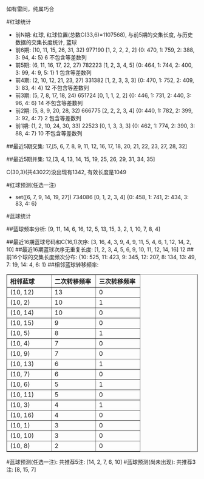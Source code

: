 <!-- 
.. title: 双色球2014130期(2014-11-09)数据分析报告
.. slug: slott-2014130-2014-11-09-report
.. date: 2014-11-10 08:00:00 UTC+08:00
.. tags: Lottery
.. link: 
.. description: 
.. type: text
-->

如有雷同，纯属巧合

<!-- TEASER_END-->

#红球统计

- 前N期: 红球, 红球位置(总数C(33,6)=1107568), 与前5期的交集长度, 与历史数据的交集长度统计, 蓝球
- 前6期: (10, 11, 15, 26, 31, 32) 977190 [1, 2, 2, 2, 2] {0: 470, 1: 759, 2: 388, 3: 94, 4: 5} 6 不包含等差数列
- 前5期: (6, 11, 16, 17, 22, 27) 782223 [1, 2, 3, 4, 5] {0: 464, 1: 744, 2: 400, 3: 99, 4: 9, 5: 1} 1 包含等差数列
- 前4期: (2, 10, 12, 21, 23, 27) 331382 [1, 2, 3, 3, 3] {0: 470, 1: 752, 2: 409, 3: 83, 4: 4} 12 不包含等差数列
- 前3期: (5, 7, 8, 17, 18, 24) 651724 [0, 1, 1, 2, 2] {0: 446, 1: 731, 2: 440, 3: 96, 4: 6} 14 不包含等差数列
- 前2期: (5, 8, 9, 20, 28, 32) 666775 [2, 2, 2, 3, 4] {0: 440, 1: 782, 2: 399, 3: 92, 4: 7} 2 包含等差数列
- 前1期: (1, 2, 10, 24, 30, 33) 22523 [0, 1, 3, 3, 3] {0: 462, 1: 774, 2: 390, 3: 88, 4: 7} 10 不包含等差数列

##最近5期交集:
17,[5, 6, 7, 8, 9, 11, 12, 16, 17, 18, 20, 21, 22, 23, 27, 28, 32]

##最近5期并集:
12,[3, 4, 13, 14, 15, 19, 25, 26, 29, 31, 34, 35]

C(30,3)(共43022)没出现有1342, 
有效长度是1049

#红球预测(任选一注)

- set([6, 7, 9, 14, 19, 27]) 734086 [0, 1, 2, 3, 4] {0: 458, 1: 741, 2: 434, 3: 83, 4: 6}

#蓝球统计

##蓝球频率分析:
[9, 11, 14, 6, 16, 12, 5, 13, 15, 3, 2, 1, 10, 7, 8, 4]

##最近16期蓝球号码和C(16,1)次序:
[3, 16, 4, 3, 9, 4, 9, 11, 5, 4, 6, 1, 12, 14, 2, 10]
##最近16期蓝球次序无重复长度:
[1, 2, 3, 4, 5, 6, 9, 10, 11, 12, 14, 16] 12
##前16个球的交集长度频次分布:
{10: 525, 11: 423, 9: 345, 12: 207, 8: 134, 13: 49, 7: 19, 14: 4, 6: 1}
##相邻蓝球转移频率:
<table border="1" class="table table-striped dataframe">
  <thead>
    <tr style="text-align: left;">
      <th style="min-width: 100px;">相邻蓝球</th>
      <th style="min-width: 100px;">二次转移频率</th>
      <th style="min-width: 100px;">三次转移频率</th>
    </tr>
  </thead>
  <tbody>
    <tr>
      <td> (10, 12)</td>
      <td> 13</td>
      <td> 0</td>
    </tr>
    <tr>
      <td>  (10, 2)</td>
      <td> 10</td>
      <td> 1</td>
    </tr>
    <tr>
      <td> (10, 14)</td>
      <td> 10</td>
      <td> 0</td>
    </tr>
    <tr>
      <td> (10, 15)</td>
      <td>  9</td>
      <td> 0</td>
    </tr>
    <tr>
      <td>  (10, 5)</td>
      <td>  8</td>
      <td> 1</td>
    </tr>
    <tr>
      <td>  (10, 4)</td>
      <td>  7</td>
      <td> 0</td>
    </tr>
    <tr>
      <td>  (10, 9)</td>
      <td>  7</td>
      <td> 0</td>
    </tr>
    <tr>
      <td> (10, 13)</td>
      <td>  6</td>
      <td> 1</td>
    </tr>
    <tr>
      <td>  (10, 7)</td>
      <td>  6</td>
      <td> 0</td>
    </tr>
    <tr>
      <td>  (10, 6)</td>
      <td>  5</td>
      <td> 1</td>
    </tr>
    <tr>
      <td> (10, 11)</td>
      <td>  5</td>
      <td> 0</td>
    </tr>
    <tr>
      <td>  (10, 3)</td>
      <td>  4</td>
      <td> 1</td>
    </tr>
    <tr>
      <td> (10, 16)</td>
      <td>  4</td>
      <td> 0</td>
    </tr>
    <tr>
      <td>  (10, 1)</td>
      <td>  3</td>
      <td> 0</td>
    </tr>
    <tr>
      <td> (10, 10)</td>
      <td>  3</td>
      <td> 0</td>
    </tr>
    <tr>
      <td>  (10, 8)</td>
      <td>  2</td>
      <td> 0</td>
    </tr>
  </tbody>
</table>
#蓝球预测(任选一注):
共推荐5注: [14, 2, 7, 6, 10]
#蓝球预测(尚未出现):
共推荐3注: [8, 15, 7]

